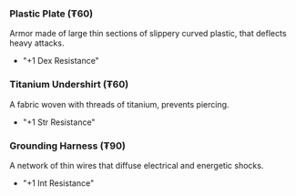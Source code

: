 ### Plastic Plate (₮60)
Armor made of large thin sections of slippery curved plastic, that deflects heavy attacks.
- "+1 Dex Resistance"
### Titanium Undershirt (₮60)
A fabric woven with threads of titanium, prevents piercing.
- "+1 Str Resistance"
### Grounding Harness (₮90)
A network of thin wires that diffuse electrical and energetic shocks.
- "+1 Int Resistance"
